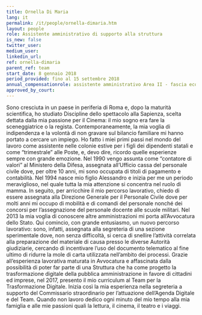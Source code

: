 ```yaml
---
title: Ornella Di Maria
lang: it
permalink: /it/people/ornella-dimaria.htm 
layout: people
role: Assistente amministrativo di supporto alla struttura
is_new: false
twitter_user: 
medium_user: 
linkedin_url:
ref: ornella-dimaria
parent_ref: team
start_date: 8 gennaio 2018
period_provided: fino al 15 settembre 2018
annual_compensationrole: assistente amministrativo Area II - fascia economica F3 
approved_by_court: 
---
```

Sono cresciuta in un paese in periferia di Roma e, dopo la maturità scientifica, ho studiato Discipline dello spettacolo alla Sapienza, scelta dettata dalla mia passione per il Cinema: il mio sogno era fare la sceneggiatrice o la regista.
Contemporaneamente, la mia voglia di indipendenza e la volontà di non gravare sul bilancio familiare mi hanno portato a cercare un impiego. Ho fatto i miei primi passi nel mondo del lavoro come assistente nelle colonie estive per i figli dei dipendenti statali e come “trimestrale” alle Poste, e, devo dire, ricordo quelle esperienze sempre con grande emozione. Nel 1990 vengo assunta come “contatore di valori” al Ministero della Difesa, assegnata all’Ufficio cassa del personale civile dove, per oltre 10 anni, mi sono occupata di titoli di pagamento e contabilità.
Nel 1994 nasce mio figlio Alessandro e inizia per me un periodo meraviglioso, nel quale tutta la mia attenzione si concentra nel ruolo di mamma.  In seguito, per arricchire il mio percorso lavorativo, chiedo di essere assegnata alla Direzione Generale per il Personale Civile dove per molti anni mi occupo di mobilità e di comandi del personale nonché dei concorsi per l’assegnazione del personale docente alle scuole militari.
Nel 2013 la mia voglia di conoscere altre amministrazioni mi porta all’Avvocatura dello Stato. Qui comincio, con grande entusiasmo, un nuovo percorso lavorativo: sono, infatti, assegnata alla segreteria di una sezione sperimentale dove, non senza difficoltà, si cerca di snellire l’attività correlata alla preparazione del materiale di causa presso le diverse Autorità giudiziarie, cercando di incentivare l’uso del documento telematico al fine ultimo di ridurre la mole di carta utilizzata nell’ambito dei processi.
Grazie all’esperienza lavorativa maturata in Avvocatura e affascinata dalla possibilità di poter far parte di una Struttura che ha come progetto la trasformazione digitale della pubblica amministrazione in favore di cittadini ed imprese,  nel 2017, presento il mio curriculum al Team per la Trasformazione Digitale.
Inizia così la mia esperienza nella segreteria a supporto del Commissario straordinario per l’attuazione dell’Agenda Digitale e del Team.
Quando non lavoro dedico ogni minuto del mio tempo alla mia famiglia e alle mie passioni quali la lettura, il cinema, il teatro e i viaggi.
